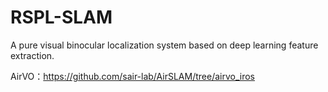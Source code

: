 # RSPL-SLAM
A pure visual binocular localization system based on deep learning feature extraction.

AirVO：https://github.com/sair-lab/AirSLAM/tree/airvo_iros
